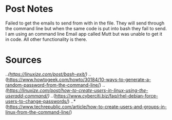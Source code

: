 # Post Notes
Failed to get the emails to send from with in the file. They will send through the command line but when the same code is put into bash they fail to send.
I am using an command line Email app called Mutt but was unable to get it in code.
All other functionality is there.

# Sources
..*(https://linuxize.com/post/bash-exit/)
..*(https://www.howtogeek.com/howto/30184/10-ways-to-generate-a-random-password-from-the-command-line/)
..*(https://linuxize.com/post/how-to-create-users-in-linux-using-the-useradd-command/)
..*(https://www.cyberciti.biz/faq/rhel-debian-force-users-to-change-passwords/)
..*(https://www.techrepublic.com/article/how-to-create-users-and-groups-in-linux-from-the-command-line/)
